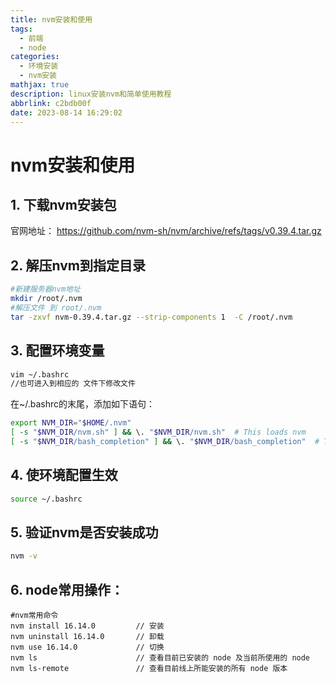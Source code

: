 ```yaml
---
title: nvm安装和使用
tags:
  - 前端
  - node
categories:
  - 环境安装
  - nvm安装
mathjax: true
description: linux安装nvm和简单使用教程
abbrlink: c2bdb00f
date: 2023-08-14 16:29:02
---
```


# nvm安装和使用

## 1. 下载nvm安装包

官网地址： https://github.com/nvm-sh/nvm/archive/refs/tags/v0.39.4.tar.gz

## 2. 解压nvm到指定目录

```bash
#新建服务器nvm地址
mkdir /root/.nvm
#解压文件 到 root/.nvm
tar -zxvf nvm-0.39.4.tar.gz --strip-components 1  -C /root/.nvm
```

## 3. 配置环境变量

```bash
vim ~/.bashrc
//也可进入到相应的 文件下修改文件
```

在~/.bashrc的末尾，添加如下语句：

```bash
export NVM_DIR="$HOME/.nvm"
[ -s "$NVM_DIR/nvm.sh" ] && \. "$NVM_DIR/nvm.sh"  # This loads nvm
[ -s "$NVM_DIR/bash_completion" ] && \. "$NVM_DIR/bash_completion"  # This loads nvm bash_completion
```

## 4. 使环境配置生效

```bash
source ~/.bashrc
```

## 5. 验证nvm是否安装成功

```bash
nvm -v
```

## 6. node常用操作：

```
#nvm常用命令
nvm install 16.14.0			// 安装
nvm uninstall 16.14.0     	// 卸载
nvm use 16.14.0           	// 切换 
nvm ls                   	// 查看目前已安装的 node 及当前所使用的 node
nvm ls-remote            	// 查看目前线上所能安装的所有 node 版本
```
